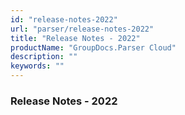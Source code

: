 ```yaml
---
id: "release-notes-2022"
url: "parser/release-notes-2022"
title: "Release Notes - 2022"
productName: "GroupDocs.Parser Cloud"
description: ""
keywords: ""
---
```


### Release Notes - 2022 ###



